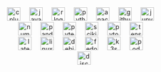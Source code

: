 <div align="center">
  <img src="https://img.shields.io/badge/C++-00599C?logo=cplusplus&logoColor=white&style=for-the-badge" height="30" alt="cplusplus logo" />
  <img width="12" />
  <img src="https://img.shields.io/badge/Java-007396?logo=coffeescript&logoColor=white&style=for-the-badge" height="30" alt="java logo" />
  <img width="12" />
  <img src="https://img.shields.io/badge/R-276DC3?logo=r&logoColor=white&style=for-the-badge" height="30" alt="r logo" />
  <img width="12" />
  <img src="https://img.shields.io/badge/Python-3776AB?logo=python&logoColor=white&style=for-the-badge" height="30" alt="python logo" />
  <img width="12" />
  <img src="https://img.shields.io/badge/Anaconda-44A833?logo=anaconda&logoColor=white&style=for-the-badge" height="30" alt="anaconda logo" />
  <img width="12" />
  <img src="https://img.shields.io/badge/GitHub-181717?logo=github&logoColor=white&style=for-the-badge" height="30" alt="github logo" />
  <img width="12" />
  <img src="https://img.shields.io/badge/Jupyter-FF6F00?logo=jupyter&logoColor=white&style=for-the-badge" height="30" alt="jupyter logo" />
  <img width="12" /><br>
  <img src="https://img.shields.io/badge/NumPy-013243?logo=numpy&logoColor=white&style=for-the-badge" height="30" alt="numpy logo" />
  <img width="12" />
  <img src="https://img.shields.io/badge/pandas-150458?logo=pandas&logoColor=white&style=for-the-badge" height="30" alt="pandas logo" />
  <img width="12" />
  <img src="https://img.shields.io/badge/Pytest-0A9EDC?logo=pytest&logoColor=white&style=for-the-badge" height="30" alt="pytest logo" />
  <img width="12" />
  <img src="https://img.shields.io/badge/Scikit-F7931E?logo=scikitlearn&logoColor=white&style=for-the-badge" height="30" alt="scikit-learn logo" />
  <img width="12" />
  <img src="https://img.shields.io/badge/PyTorch-EE4C2C?logo=pytorch&logoColor=white&style=for-the-badge" height="30" alt="pytorch logo" />
  <img width="12" />
  <img src="https://img.shields.io/badge/TensorFlow-FF6F00?logo=tensorflow&logoColor=white&style=for-the-badge" height="30" alt="tensorflow logo" />
  <img width="12" />
  <!--<img src="https://img.shields.io/badge/D3.js-F9A03C?logo=d3dotjs&logoColor=black&style=for-the-badge" height="30" alt="d3js logo" />
  <img width="12" />--> <br>
  <img src="https://img.shields.io/badge/LaTeX-008080?logo=latex&logoColor=white&style=for-the-badge" height="30" alt="latex logo" />
  <img width="12" />
  <img src="https://img.shields.io/badge/Linux-FCC624?logo=linux&logoColor=black&style=for-the-badge" height="30" alt="linux logo" />
  <img width="12" />
  <!--<img src="https://img.shields.io/badge/Raspberry Pi-A22846?logo=raspberrypi&logoColor=white&style=for-the-badge" height="30" alt="raspberrypi logo" />
  <img width="12" />-->
  <img src="https://img.shields.io/badge/Debian-A81D33?logo=debian&logoColor=white&style=for-the-badge" height="30" alt="debian logo" />
  <img width="12" />
  <img src="https://img.shields.io/badge/Fedora-51A2DA?logo=fedora&logoColor=white&style=for-the-badge" height="30" alt="fedora logo" />
  <img width="12" />
  <img src="https://img.shields.io/badge/K3s-FFC61C?logo=k3s&logoColor=black&style=for-the-badge" height="30" alt="k3s logo" />
  <img width="12" />
  <img src="https://img.shields.io/badge/Podman-892CA0?logo=podman&logoColor=white&style=for-the-badge" height="30" alt="podman logo" />
  <img width="12" /><br>
  <img src="https://img.shields.io/badge/Discord-5865F2?logo=discord&logoColor=white&style=for-the-badge" height="30" alt="discord logo" />
</div>

